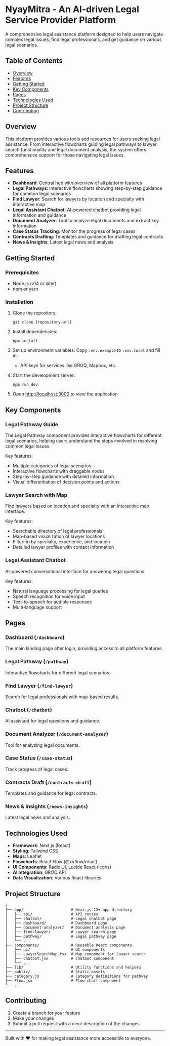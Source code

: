 # NyayMitra - An AI-driven Legal Service Provider Platform

A comprehensive legal assistance platform designed to help users navigate complex legal issues, find legal professionals, and get guidance on various legal scenarios.

## Table of Contents

- [Overview](#overview)
- [Features](#features)
- [Getting Started](#getting-started)
- [Key Components](#key-components)
- [Pages](#pages)
- [Technologies Used](#technologies-used)
- [Project Structure](#project-structure)
- [Contributing](#contributing)

## Overview

This platform provides various tools and resources for users seeking legal assistance. From interactive flowcharts guiding legal pathways to lawyer search functionality and legal document analysis, the system offers comprehensive support for those navigating legal issues.

## Features

- **Dashboard**: Central hub with overview of all platform features
- **Legal Pathways**: Interactive flowcharts showing step-by-step guidance for common legal scenarios
- **Find Lawyer**: Search for lawyers by location and specialty with interactive map
- **Legal Assistant Chatbot**: AI-powered chatbot providing legal information and guidance
- **Document Analyzer**: Tool to analyze legal documents and extract key information
- **Case Status Tracking**: Monitor the progress of legal cases
- **Contracts Drafting**: Templates and guidance for drafting legal contracts
- **News & Insights**: Latest legal news and analysis

## Getting Started

### Prerequisites

- Node.js (v14 or later)
- npm or yarn

### Installation

1. Clone the repository:
   ```
   git clone [repository-url]
   ```

2. Install dependencies:
   ```
   npm install
   ```

3. Set up environment variables:
   Copy `.env.example` to `.env.local` and fill in:
   - API keys for services like GROQ, Mapbox, etc.

4. Start the development server:
   ```
   npm run dev
   ```

5. Open [http://localhost:3000](http://localhost:3000) to view the application

## Key Components

### Legal Pathway Guide

The Legal Pathway component provides interactive flowcharts for different legal scenarios, helping users understand the steps involved in resolving common legal issues.

Key features:
- Multiple categories of legal scenarios
- Interactive flowcharts with draggable nodes
- Step-by-step guidance with detailed information
- Visual differentiation of decision points and actions

### Lawyer Search with Map

Find lawyers based on location and specialty with an interactive map interface.

Key features:
- Searchable directory of legal professionals
- Map-based visualization of lawyer locations
- Filtering by specialty, experience, and location
- Detailed lawyer profiles with contact information

### Legal Assistant Chatbot

AI-powered conversational interface for answering legal questions.

Key features:
- Natural language processing for legal queries
- Speech recognition for voice input
- Text-to-speech for audible responses
- Multi-language support

## Pages

### Dashboard (`/dashboard`)
The main landing page after login, providing access to all platform features.

### Legal Pathway (`/pathway`)
Interactive flowcharts for different legal scenarios.

### Find Lawyer (`/find-lawyer`)
Search for legal professionals with map-based results.

### Chatbot (`/chatbot`)
AI assistant for legal questions and guidance.

### Document Analyzer (`/document-analyzer`)
Tool for analyzing legal documents.

### Case Status (`/case-status`)
Track progress of legal cases.

### Contracts Draft (`/contracts-draft`)
Templates and guidance for legal contracts.

### News & Insights (`/news-insights`)
Latest legal news and analysis.

## Technologies Used

- **Framework**: Next.js (React)
- **Styling**: Tailwind CSS
- **Maps**: Leaflet
- **Flowcharts**: React Flow (@xyflow/react)
- **UI Components**: Radix UI, Lucide React (icons)
- **AI Integration**: GROQ API
- **Data Visualization**: Various React libraries

## Project Structure

```
/
├── app/                     # Next.js 13+ app directory
│   ├── api/                 # API routes
│   ├── chatbot/             # Legal chatbot page
│   ├── dashboard/           # Dashboard page
│   ├── document-analyzer/   # Document analysis page
│   ├── find-lawyer/         # Lawyer search page
│   ├── pathway/             # Legal pathway page
│   └── ...
├── components/              # Reusable React components
│   ├── ui/                  # UI components
│   ├── LawyerSearchMap.tsx  # Map component for lawyer search
│   ├── Chatbot.jsx          # Chatbot component
│   └── ...
├── lib/                     # Utility functions and helpers
├── public/                  # Static assets
├── category.js              # Category definitions for pathway
├── Flow.jsx                 # Flow chart component
└── ...
```

## Contributing

1. Create a branch for your feature
2. Make your changes
3. Submit a pull request with a clear description of the changes

---

Built with ❤️ for making legal assistance more accessible to everyone. 